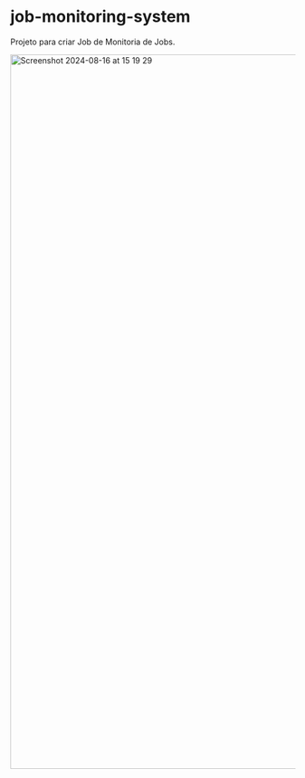 # job-monitoring-system
Projeto para criar Job de Monitoria de Jobs.


<img width="1262" alt="Screenshot 2024-08-16 at 15 19 29" src="https://github.com/user-attachments/assets/cc34d7d6-ea21-40b6-9a5f-4c0523572053">
